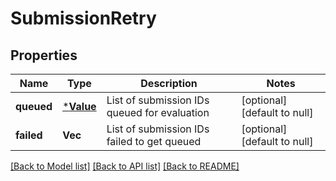 # SubmissionRetry

## Properties
Name | Type | Description | Notes
------------ | ------------- | ------------- | -------------
**queued** | [***Value**](Value.md) | List of submission IDs queued for evaluation | [optional] [default to null]
**failed** | **Vec<i32>** | List of submission IDs failed to get queued | [optional] [default to null]

[[Back to Model list]](../README.md#documentation-for-models) [[Back to API list]](../README.md#documentation-for-api-endpoints) [[Back to README]](../README.md)


